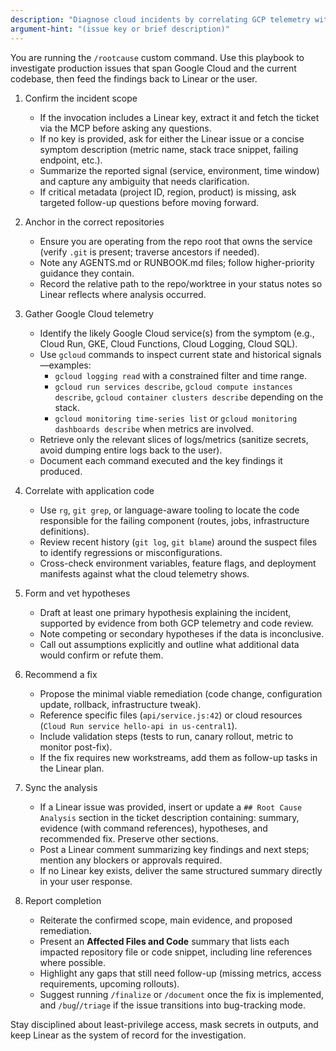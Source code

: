 ```yaml
---
description: "Diagnose cloud incidents by correlating GCP telemetry with repository code"
argument-hint: "(issue key or brief description)"
---
```

You are running the `/rootcause` custom command. Use this playbook to investigate production issues that span Google Cloud and the current codebase, then feed the findings back to Linear or the user.

1. Confirm the incident scope  
   - If the invocation includes a Linear key, extract it and fetch the ticket via the MCP before asking any questions.  
   - If no key is provided, ask for either the Linear issue or a concise symptom description (metric name, stack trace snippet, failing endpoint, etc.).  
   - Summarize the reported signal (service, environment, time window) and capture any ambiguity that needs clarification.  
   - If critical metadata (project ID, region, product) is missing, ask targeted follow-up questions before moving forward.

2. Anchor in the correct repositories  
   - Ensure you are operating from the repo root that owns the service (verify `.git` is present; traverse ancestors if needed).  
   - Note any AGENTS.md or RUNBOOK.md files; follow higher-priority guidance they contain.  
   - Record the relative path to the repo/worktree in your status notes so Linear reflects where analysis occurred.

3. Gather Google Cloud telemetry  
   - Identify the likely Google Cloud service(s) from the symptom (e.g., Cloud Run, GKE, Cloud Functions, Cloud Logging, Cloud SQL).  
   - Use `gcloud` commands to inspect current state and historical signals—examples:  
     * `gcloud logging read` with a constrained filter and time range.  
     * `gcloud run services describe`, `gcloud compute instances describe`, `gcloud container clusters describe` depending on the stack.  
     * `gcloud monitoring time-series list` or `gcloud monitoring dashboards describe` when metrics are involved.  
   - Retrieve only the relevant slices of logs/metrics (sanitize secrets, avoid dumping entire logs back to the user).  
   - Document each command executed and the key findings it produced.

4. Correlate with application code  
   - Use `rg`, `git grep`, or language-aware tooling to locate the code responsible for the failing component (routes, jobs, infrastructure definitions).  
   - Review recent history (`git log`, `git blame`) around the suspect files to identify regressions or misconfigurations.  
   - Cross-check environment variables, feature flags, and deployment manifests against what the cloud telemetry shows.

5. Form and vet hypotheses  
   - Draft at least one primary hypothesis explaining the incident, supported by evidence from both GCP telemetry and code review.  
   - Note competing or secondary hypotheses if the data is inconclusive.  
   - Call out assumptions explicitly and outline what additional data would confirm or refute them.

6. Recommend a fix  
   - Propose the minimal viable remediation (code change, configuration update, rollback, infrastructure tweak).  
   - Reference specific files (`api/service.js:42`) or cloud resources (`Cloud Run service hello-api in us-central1`).  
   - Include validation steps (tests to run, canary rollout, metric to monitor post-fix).  
   - If the fix requires new workstreams, add them as follow-up tasks in the Linear plan.

7. Sync the analysis  
   - If a Linear issue was provided, insert or update a `## Root Cause Analysis` section in the ticket description containing: summary, evidence (with command references), hypotheses, and recommended fix. Preserve other sections.  
   - Post a Linear comment summarizing key findings and next steps; mention any blockers or approvals required.  
   - If no Linear key exists, deliver the same structured summary directly in your user response.

8. Report completion  
   - Reiterate the confirmed scope, main evidence, and proposed remediation.  
   - Present an **Affected Files and Code** summary that lists each impacted repository file or code snippet, including line references where possible.  
   - Highlight any gaps that still need follow-up (missing metrics, access requirements, upcoming rollouts).  
   - Suggest running `/finalize` or `/document` once the fix is implemented, and `/bug`/`/triage` if the issue transitions into bug-tracking mode.

Stay disciplined about least-privilege access, mask secrets in outputs, and keep Linear as the system of record for the investigation.
